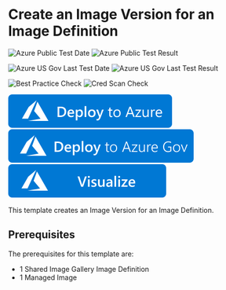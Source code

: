 # Create an Image Version for an Image Definition

![Azure Public Test Date](https://azurequickstartsservice.blob.core.windows.net/badges/quickstarts/microsoft.compute/sig-image-version-create/PublicLastTestDate.svg)
![Azure Public Test Result](https://azurequickstartsservice.blob.core.windows.net/badges/quickstarts/microsoft.compute/sig-image-version-create/PublicDeployment.svg)

![Azure US Gov Last Test Date](https://azurequickstartsservice.blob.core.windows.net/badges/quickstarts/microsoft.compute/sig-image-version-create/FairfaxLastTestDate.svg)
![Azure US Gov Last Test Result](https://azurequickstartsservice.blob.core.windows.net/badges/quickstarts/microsoft.compute/sig-image-version-create/FairfaxDeployment.svg)

![Best Practice Check](https://azurequickstartsservice.blob.core.windows.net/badges/quickstarts/microsoft.compute/sig-image-version-create/BestPracticeResult.svg)
![Cred Scan Check](https://azurequickstartsservice.blob.core.windows.net/badges/quickstarts/microsoft.compute/sig-image-version-create/CredScanResult.svg)

[![Deploy To Azure](https://raw.githubusercontent.com/Azure/azure-quickstart-templates/master/1-CONTRIBUTION-GUIDE/images/deploytoazure.svg?sanitize=true)](https://portal.azure.com/#create/Microsoft.Template/uri/https%3A%2F%2Fraw.githubusercontent.com%2FAzure%2Fazure-quickstart-templates%2Fmaster%2Fquickstarts%2Fmicrosoft.compute%2Fsig-image-version-create%2Fazuredeploy.json)  
[![Deploy To Azure US Gov](https://raw.githubusercontent.com/Azure/azure-quickstart-templates/master/1-CONTRIBUTION-GUIDE/images/deploytoazuregov.svg?sanitize=true)](https://portal.azure.us/#create/Microsoft.Template/uri/https%3A%2F%2Fraw.githubusercontent.com%2FAzure%2Fazure-quickstart-templates%2Fmaster%2Fquickstarts%2Fmicrosoft.compute%2Fsig-image-version-create%2Fazuredeploy.json)  
[![Visualize](https://raw.githubusercontent.com/Azure/azure-quickstart-templates/master/1-CONTRIBUTION-GUIDE/images/visualizebutton.svg?sanitize=true)](http://armviz.io/#/?load=https%3A%2F%2Fraw.githubusercontent.com%2FAzure%2Fazure-quickstart-templates%2Fmaster%2Fquickstarts%2Fmicrosoft.compute%2Fsig-image-version-create%2Fazuredeploy.json)

This template creates an Image Version for an Image Definition.

## Prerequisites
The prerequisites for this template are: 
- 1 Shared Image Gallery Image Definition
- 1 Managed Image
